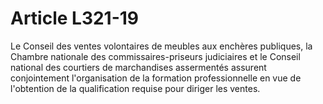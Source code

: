 # Article L321-19

<p>Le Conseil des ventes volontaires de meubles aux enchères publiques, la Chambre nationale des commissaires-priseurs judiciaires et le Conseil national des courtiers de marchandises assermentés  assurent conjointement l'organisation de la formation professionnelle en vue de l'obtention de la qualification requise pour diriger les ventes.</p>